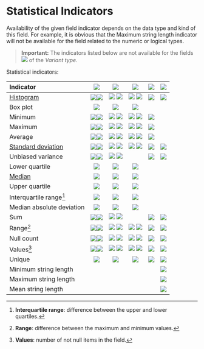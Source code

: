 # Statistical Indicators

Availability of the given field indicator depends on the data type and kind of this field. For example, it is obvious that the Maximum string length indicator will not be available for the field related to the numeric or logical types.

> **Important:** The indicators listed below are not available for the fields ![](../../images/icons/data-types/variant_default.svg) of the *Variant type*.

Statistical indicators:

|Indicator|![](../../images/icons/data-types/float_default.svg) |![](../../images/icons/data-types/integer_default.svg) |![](../../images/icons/data-types/datetime_default.svg) |![](../../images/icons/data-types/boolean_default.svg)|![](../../images/icons/data-types/string_default.svg)|
|:-|:-:|:-:|:-:|:-:|:-:|
|[Histogram](https://wiki.loginom.ru/articles/histogram.html)|![](../../images/icons/data-types/continuous_default.svg)![](../../images/icons/data-types/discrete_default.svg)|![](../../images/icons/data-types/continuous_default.svg) ![](../../images/icons/data-types/discrete_default.svg)|![](../../images/icons/data-types/continuous_default.svg) ![](../../images/icons/data-types/discrete_default.svg)|![](../../images/icons/data-types/discrete_default.svg)|![](../../images/icons/data-types/discrete_default.svg)|
|Box plot|![](../../images/icons/data-types/continuous_default.svg)|![](../../images/icons/data-types/continuous_default.svg)|![](../../images/icons/data-types/continuous_default.svg)|||
|Minimum|![](../../images/icons/data-types/continuous_default.svg)![](../../images/icons/data-types/discrete_default.svg)|![](../../images/icons/data-types/continuous_default.svg) ![](../../images/icons/data-types/discrete_default.svg)|![](../../images/icons/data-types/continuous_default.svg) ![](../../images/icons/data-types/discrete_default.svg)|![](../../images/icons/data-types/discrete_default.svg)||
|Maximum|![](../../images/icons/data-types/continuous_default.svg)![](../../images/icons/data-types/discrete_default.svg)|![](../../images/icons/data-types/continuous_default.svg) ![](../../images/icons/data-types/discrete_default.svg)|![](../../images/icons/data-types/continuous_default.svg) ![](../../images/icons/data-types/discrete_default.svg)|![](../../images/icons/data-types/discrete_default.svg)||
|Average|![](../../images/icons/data-types/continuous_default.svg)![](../../images/icons/data-types/discrete_default.svg)|![](../../images/icons/data-types/continuous_default.svg) ![](../../images/icons/data-types/discrete_default.svg)|![](../../images/icons/data-types/continuous_default.svg) ![](../../images/icons/data-types/discrete_default.svg)|![](../../images/icons/data-types/discrete_default.svg)||
|[Standard deviation](https://wiki.loginom.ru/articles/mean-square-deviation.html)|![](../../images/icons/data-types/continuous_default.svg)![](../../images/icons/data-types/discrete_default.svg)|![](../../images/icons/data-types/continuous_default.svg) ![](../../images/icons/data-types/discrete_default.svg)|![](../../images/icons/data-types/continuous_default.svg) ![](../../images/icons/data-types/discrete_default.svg)|![](../../images/icons/data-types/discrete_default.svg)| ![](../../images/icons/data-types/discrete_default.svg)|
|Unbiased variance|![](../../images/icons/data-types/continuous_default.svg)![](../../images/icons/data-types/discrete_default.svg)|![](../../images/icons/data-types/continuous_default.svg) ![](../../images/icons/data-types/discrete_default.svg)||![](../../images/icons/data-types/discrete_default.svg)|![](../../images/icons/data-types/discrete_default.svg)|
|Lower quartile|![](../../images/icons/data-types/continuous_default.svg)|![](../../images/icons/data-types/continuous_default.svg)|![](../../images/icons/data-types/continuous_default.svg)|||
|[Median](https://wiki.loginom.ru/articles/median.html)|![](../../images/icons/data-types/continuous_default.svg)|![](../../images/icons/data-types/continuous_default.svg)|![](../../images/icons/data-types/continuous_default.svg)|||
|Upper quartile|![](../../images/icons/data-types/continuous_default.svg)|![](../../images/icons/data-types/continuous_default.svg)|![](../../images/icons/data-types/continuous_default.svg)|||
|Interquartile range[^1]|![](../../images/icons/data-types/continuous_default.svg)|![](../../images/icons/data-types/continuous_default.svg)|![](../../images/icons/data-types/continuous_default.svg)|||
|Median absolute deviation|![](../../images/icons/data-types/continuous_default.svg)|![](../../images/icons/data-types/continuous_default.svg)|![](../../images/icons/data-types/continuous_default.svg)|||
|Sum|![](../../images/icons/data-types/continuous_default.svg)![](../../images/icons/data-types/discrete_default.svg)|![](../../images/icons/data-types/continuous_default.svg) ![](../../images/icons/data-types/discrete_default.svg)||![](../../images/icons/data-types/discrete_default.svg)|![](../../images/icons/data-types/discrete_default.svg)|
|Range[^2]|![](../../images/icons/data-types/continuous_default.svg)![](../../images/icons/data-types/discrete_default.svg)|![](../../images/icons/data-types/continuous_default.svg) ![](../../images/icons/data-types/discrete_default.svg)|![](../../images/icons/data-types/continuous_default.svg) ![](../../images/icons/data-types/discrete_default.svg)|![](../../images/icons/data-types/discrete_default.svg)|![](../../images/icons/data-types/discrete_default.svg)|
|Null count|![](../../images/icons/data-types/continuous_default.svg)![](../../images/icons/data-types/discrete_default.svg)|![](../../images/icons/data-types/continuous_default.svg) ![](../../images/icons/data-types/discrete_default.svg)|![](../../images/icons/data-types/continuous_default.svg) ![](../../images/icons/data-types/discrete_default.svg)|![](../../images/icons/data-types/discrete_default.svg)|![](../../images/icons/data-types/discrete_default.svg)|
|Values[^3]|![](../../images/icons/data-types/continuous_default.svg)![](../../images/icons/data-types/discrete_default.svg)|![](../../images/icons/data-types/continuous_default.svg) ![](../../images/icons/data-types/discrete_default.svg)|![](../../images/icons/data-types/continuous_default.svg) ![](../../images/icons/data-types/discrete_default.svg)|![](../../images/icons/data-types/discrete_default.svg)|![](../../images/icons/data-types/discrete_default.svg)|
|Unique|![](../../images/icons/data-types/discrete_default.svg)| ![](../../images/icons/data-types/discrete_default.svg)|![](../../images/icons/data-types/discrete_default.svg)|![](../../images/icons/data-types/discrete_default.svg)|![](../../images/icons/data-types/discrete_default.svg)|
|Minimum string length|||||![](../../images/icons/data-types/discrete_default.svg)|
|Maximum string length|||||![](../../images/icons/data-types/discrete_default.svg)|
|Mean string length|||||![](../../images/icons/data-types/discrete_default.svg)|

[^1]: **Interquartile range**: difference between the upper and lower quartiles.
[^2]: **Range**: difference between the maximum and minimum values.
[^3]: **Values**: number of not null items in the field.